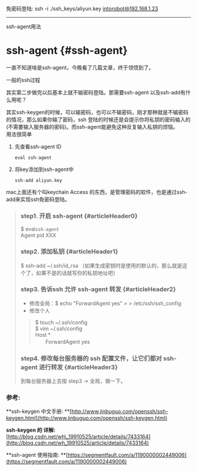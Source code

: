 免密码登陆: ssh -i ./ssh\_keys/aliyun.key intorobot@192.168.1.23

---

ssh-agent用法

# ssh-agent {#ssh-agent}

一直不知道啥是ssh-agent，今晚看了几篇文章，终于领悟到了。

一般的ssh过程

其实第二步做完以后基本上就不输密码登陆。那需要ssh-agent 以及ssh-add有什么用呢？

其实ssh-keygen的时候，可以输密码，也可以不输密码，刚才那种就是不输密码的情况，那么如果你输了密码，ssh 登陆的时候还是会提示你将私钥的密码输入的\(不需要输入服务器的密码\)。而ssh-agent能避免这种反复输入私钥的烦恼。  
用法很简单

1. 先查看ssh-agent ID

   ```
   eval ssh-agent
   ```

2. 将key添加到ssh-agent中

   ```
   ssh-add aliyun.key
   ```


mac上面还有个叫keychain Access 的东西，是管理密码的软件，也是通过ssh-add来实现ssh免密码登陆。

> ### step1. 开启 ssh-agent {#articleHeader0}
>
> $ eval`ssh-agent`  
> Agent pid XXX
>
> ### step2. 添加私钥 {#articleHeader1}
>
> $ ssh-add ~/.ssh/id\_rsa （如果生成密钥时是使用的默认的，那么就是这个了，如果不是的话就写你的私钥地址吧）
>
> ### step3. 告诉ssh 允许 ssh-agent 转发 {#articleHeader2}
>
> * 修改全局：$ echo "ForwardAgent yes" 
>   &gt;
>   &gt;
>    /etc/ssh/ssh\_config
> * 修改个人
>
> > $ touch ~/.ssh/config  
> > $ vim ~/.ssh/config  
> > Host \*  
> > 　　ForwardAgent yes
>
> ### step4. 修改每台服务器的 ssh 配置文件，让它们都对 ssh-agent 进行转发 {#articleHeader3}
>
> 到每台服务器上去按 step3 -&gt; 全局，做一下。

### 参考:

**ssh-keygen 中文手册: **[http://www.jinbuguo.com/openssh/ssh-keygen.html](http://www.jinbuguo.com/openssh/ssh-keygen.html)

**ssh-keygen 的 详解:** [http://blog.csdn.net/wh\_19910525/article/details/7433164](http://blog.csdn.net/wh_19910525/article/details/7433164)

**ssh-agent 使用指南: **[https://segmentfault.com/a/1190000002449006](https://segmentfault.com/a/1190000002449006)

